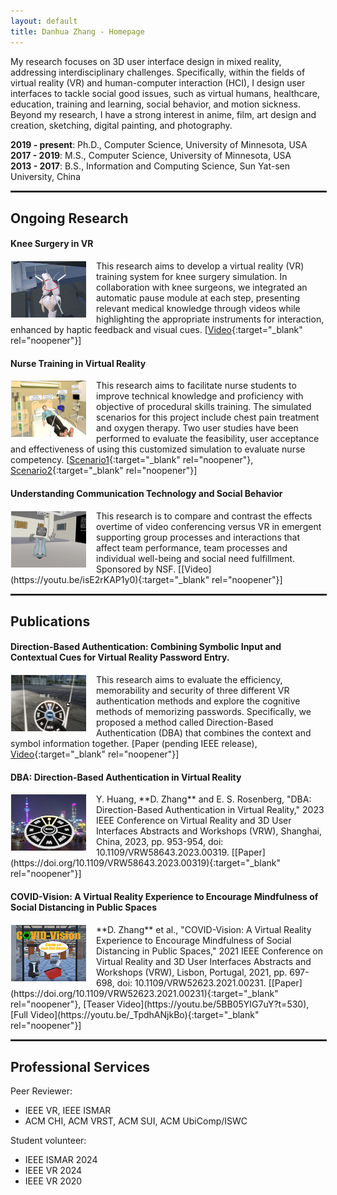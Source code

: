 ```yaml
---
layout: default
title: Danhua Zhang - Homepage
---
```

<!-- Text can be **bold**, _italic_, or ~~strikethrough~~. -->

<!-- [Link to another page](./another-page.html). -->

<!-- My research interest is about the 3D user interface design of mixed reality and my current research focuses on problems in interdisciplinary fields. Specifically, within the virtual reality (VR) and human-computer interaction (HCI) areas, some user interfaces are designed to solve some social good problems, such as virtual human, healthcare, education, training and learning, social behavior and motion sickness.<br/>Outside the research scope, I'm also interested in anime, film, the design and creation of art, sketching, digital painting and photographing. -->

My research focuses on 3D user interface design in mixed reality, addressing interdisciplinary challenges. Specifically, within the fields of virtual reality (VR) and human-computer interaction (HCI), I design user interfaces to tackle social good issues, such as virtual humans, healthcare, education, training and learning, social behavior, and motion sickness.
Beyond my research, I have a strong interest in anime, film, art design and creation, sketching, digital painting, and photography.

<!-- [sketching, digital painting](./sketching-and-digital-painting.html) and photographing. -->

**2019 - present**: Ph.D., Computer Science, University of Minnesota, USA<br/>
**2017 - 2019**: M.S., Computer Science, University of Minnesota, USA<br/>
**2013 - 2017**: B.S., Information and Computing Science, Sun Yat-sen University, China<br/>

<hr style="border:0.3px solid #303030; width:100%">

## Ongoing Research
#### Knee Surgery in VR
<img style="width: 120px; height: 90px; float: left; margin-right: 15px; padding: 1px" src="/assets/img/knee-survery-demo.png">

This research aims to develop a virtual reality (VR) training system for knee surgery simulation. In collaboration with knee surgeons, we integrated an automatic pause module at each step, presenting relevant medical knowledge through videos while highlighting the appropriate instruments for interaction, enhanced by haptic feedback and visual cues.
[[Video](https://drive.google.com/file/d/1Z4bCsyj6WE0vFN9kVdd5FA40dCifYgKd/view?usp=drive_link){:target="_blank" rel="noopener"}]


#### Nurse Training in Virtual Reality
<img style="width: 120px; height: 90px; float: left; margin-right: 15px; padding: 1px" src="/assets/img/nurse-training.png">

This research aims to facilitate nurse students to improve technical knowledge and proficiency with objective of procedural skills training. The simulated scenarios for this project include chest pain treatment and oxygen therapy. Two user studies have been performed to evaluate the feasibility, user acceptance and effectiveness of using this customized simulation to evaluate nurse competency.
[[Scenario1](https://youtu.be/5sjm_6K02Og){:target="_blank" rel="noopener"}, [Scenario2](https://mediaspace.umn.edu/media/t/1_afla2x6y){:target="_blank" rel="noopener"}]

#### Understanding Communication Technology and Social Behavior
<img style="width: 120px; height: 90px; float: left; margin-right: 15px; padding: 1px" src="/assets/img/uctsb.png">
This research is to compare and contrast the effects overtime of video conferencing versus VR in emergent supporting group processes and interactions that affect team performance, team processes and individual well-being and social need fulfillment. Sponsored by NSF.
[[Video](https://youtu.be/isE2rKAP1y0){:target="_blank" rel="noopener"}]

<hr style="border:0.3px solid #303030; width:100%">

## Publications 
#### Direction-Based Authentication: Combining Symbolic Input and Contextual Cues for Virtual Reality Password Entry.
<img style="width: 120px; height: 90px; float: left; margin-right: 15px; padding: 1px" src="/assets/img/dba-ismar.png">

This research aims to evaluate the efficiency, memorability and security of three different VR authentication methods and explore the cognitive methods of memorizing passwords. Specifically, we proposed a method called Direction-Based Authentication (DBA) that combines the context and symbol information together. 
[Paper (pending IEEE release), [Video](https://drive.google.com/file/d/1Z4bCsyj6WE0vFN9kVdd5FA40dCifYgKd/view?usp=sharing){:target="_blank" rel="noopener"}]

#### DBA: Direction-Based Authentication in Virtual Reality
<img style="width: 120px; height: 90px; float: left; margin-right: 15px; padding: 1px" src="/assets/img/dba-teaser.png">
Y. Huang, **D. Zhang** and E. S. Rosenberg, "DBA: Direction-Based Authentication in Virtual Reality," 2023 IEEE Conference on Virtual Reality and 3D User Interfaces Abstracts and Workshops (VRW), Shanghai, China, 2023, pp. 953-954, doi: 10.1109/VRW58643.2023.00319.
<!--  -->
[[Paper](https://doi.org/10.1109/VRW58643.2023.00319){:target="_blank" rel="noopener"}<!-- , [Teaser Video](https://youtu.be/4kmHfNXeJHM){:target="_blank" rel="noopener"}, [Full Video](https://mediaspace.umn.edu/media/t/1_tza87ueo){:target="_blank" rel="noopener"}-->]

#### COVID-Vision: A Virtual Reality Experience to Encourage Mindfulness of Social Distancing in Public Spaces
<img style="width: 120px; height: 90px; float: left; margin-right: 15px; padding: 1px" src="/assets/img/covid-vision-teaser.png">
**D. Zhang** et al., "COVID-Vision: A Virtual Reality Experience to Encourage Mindfulness of Social Distancing in Public Spaces," 2021 IEEE Conference on Virtual Reality and 3D User Interfaces Abstracts and Workshops (VRW), Lisbon, Portugal, 2021, pp. 697-698, doi: 10.1109/VRW52623.2021.00231.
[[Paper](https://doi.org/10.1109/VRW52623.2021.00231){:target="_blank" rel="noopener"}, [Teaser Video](https://youtu.be/5BB05YIG7uY?t=530), [Full Video](https://youtu.be/_TpdhANjkBo){:target="_blank" rel="noopener"}]

<hr style="border:0.3px solid #303030; width:100%">

## Professional Services
Peer Reviewer:
* IEEE VR, IEEE ISMAR<br>
* ACM CHI, ACM VRST, ACM SUI, ACM UbiComp/ISWC

Student volunteer:
* IEEE ISMAR 2024<br>
* IEEE VR 2024<br>
* IEEE VR 2020<br>

<!-- ## Header 2

> This is a blockquote following a header.
>
> When something is important enough, you do it even if the odds are not in your favor.

### Header 3

```js
// Javascript code with syntax highlighting.
var fun = function lang(l) {
  dateformat.i18n = require('./lang/' + l)
  return true;
}
```

```ruby
# Ruby code with syntax highlighting
GitHubPages::Dependencies.gems.each do |gem, version|
  s.add_dependency(gem, "= #{version}")
end
```

#### Header 4

*   This is an unordered list following a header.
*   This is an unordered list following a header.
*   This is an unordered list following a header.

##### Header 5

1.  This is an ordered list following a header.
2.  This is an ordered list following a header.
3.  This is an ordered list following a header.

###### Header 6

| head1        | head two          | three |
|:-------------|:------------------|:------|
| ok           | good swedish fish | nice  |
| out of stock | good and plenty   | nice  |
| ok           | good `oreos`      | hmm   |
| ok           | good `zoute` drop | yumm  |

### There's a horizontal rule below this.

* * *

### Here is an unordered list:

*   Item foo
*   Item bar
*   Item baz
*   Item zip

### And an ordered list:

1.  Item one
1.  Item two
1.  Item three
1.  Item four

### And a nested list:

- level 1 item
  - level 2 item
  - level 2 item
    - level 3 item
    - level 3 item
- level 1 item
  - level 2 item
  - level 2 item
  - level 2 item
- level 1 item
  - level 2 item
  - level 2 item
- level 1 item

### Small image

![Octocat](https://github.githubassets.com/images/icons/emoji/octocat.png)

### Large image

![Branching](https://guides.github.com/activities/hello-world/branching.png)


### Definition lists can be used with HTML syntax.

<dl>
<dt>Name</dt>
<dd>Godzilla</dd>
<dt>Born</dt>
<dd>1952</dd>
<dt>Birthplace</dt>
<dd>Japan</dd>
<dt>Color</dt>
<dd>Green</dd>
</dl>

```
Long, single-line code blocks should not wrap. They should horizontally scroll if they are too long. This line should be long enough to demonstrate this.
```

```
The final element.
``` -->
